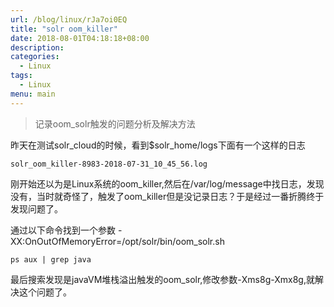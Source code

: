 ```yaml
---
url: /blog/linux/rJa7oi0EQ
title: "solr oom_killer"
date: 2018-08-01T04:18:18+08:00
description:
categories:
  - Linux
tags:
  - Linux
menu: main
---
```


> 记录oom\_solr触发的问题分析及解决方法

昨天在测试solr\_cloud的时候，看到$solr\_home/logs下面有一个这样的日志

```
solr_oom_killer-8983-2018-07-31_10_45_56.log

```

刚开始还以为是Linux系统的oom\_killer,然后在/var/log/message中找日志，发现没有，当时就奇怪了，触发了oom\_killer但是没记录日志？于是经过一番折腾终于发现问题了。

通过以下命令找到一个参数 -XX:OnOutOfMemoryError=/opt/solr/bin/oom\_solr.sh

```
ps aux | grep java

```

最后搜索发现是javaVM堆栈溢出触发的oom\_solr,修改参数-Xms8g-Xmx8g,就解决这个问题了。